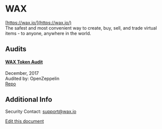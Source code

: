 
# WAX
  
[https://wax.io/](https://wax.io/)<br>
The safest and most convenient way to create, buy, sell, and trade virtual items - to anyone, anywhere in the world.


## Audits



#### [WAX Token Audit](https://blog.openzeppelin.com/wax-token-audit-e072e580407e/)

December, 2017<br>
Audited by: OpenZeppelin<br>
[Repo](https://github.com/waxio/wax-erc20-delivery-contract/tree/6c7098dd2522630d74c9600f678b3b28d58fa9aa/contracts)
      

  



## Additional Info

Security Contact: support@wax.io


[Edit this document](https://github.com/ConsenSys/blockchainSecurityDB/blob/master/projects/wax.json)